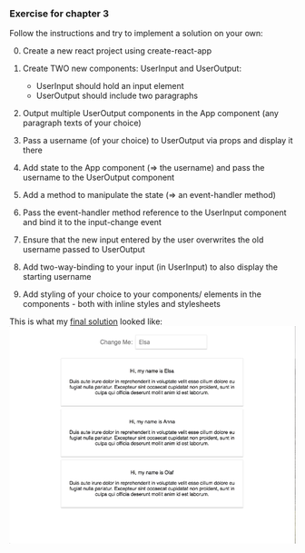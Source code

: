 ### Exercise for chapter 3

Follow the instructions and try to implement a solution on your own:

0. Create a new react project using create-react-app
1. Create TWO new components: UserInput and UserOutput:

	- UserInput should hold an input element
	- UserOutput should include two paragraphs
2. Output multiple UserOutput components in the App component (any paragraph texts of your choice)
3. Pass a username (of your choice) to UserOutput via props and display it there
4. Add state to the App component (=> the username) and pass the username to the UserOutput component
5. Add a method to manipulate the state (=> an event-handler method)
6. Pass the event-handler method reference to the UserInput component and bind it to the input-change event
7. Ensure that the new input entered by the user overwrites the old username passed to UserOutput
8. Add two-way-binding to your input (in UserInput) to also display the starting username
9. Add styling of your choice to your components/ elements in the components - both with inline styles and stylesheets


This is what my [final solution](/.03.1-exercise-solution) looked like:
![Alt Text](img/03.1-exercise-solution.gif)